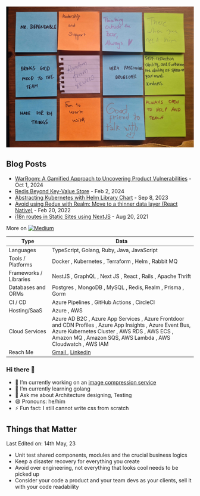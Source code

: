 ![TeamReview](assets/TeamReview.jpg)


## Blog Posts

- [WarRoom: A Gamified Approach to Uncovering Product Vulnerabilities](https://medium.com/@mukarram_ali/warroom-a-gamified-approach-to-uncovering-product-vulnerabilities-9858f957e039) - Oct 1, 2024
- [Redis Beyond Key-Value Store](https://medium.com/schmiedeone/redis-beyond-key-value-store-b9f7c636be98) - Feb 2, 2024
- [Abstracting Kubernetes with Helm Library Chart](https://medium.com/schmiedeone/abstracting-kubernetes-with-helm-library-chart-4da85c3be8f5) - Sep 8, 2023
- [Avoid using Redux with Realm: Move to a thinner data layer (React Native)](https://medium.com/schmiedeone/avoid-using-redux-with-realm-move-to-a-thinner-data-layer-react-native-8e80cc7b07b3) - Feb 20, 2022
- [i18n routes in Static Sites using NextJS](https://medium.com/schmiedeone/i18n-routes-in-static-sites-using-nextjs-b6a547477bb1) - Aug 20, 2021

More on [![Medium](https://img.shields.io/badge/Medium-12100E?style=flat&logo=medium&logoColor=white)](https://medium.com/@mukarram_ali)

| Type               | Data |
| ---------------------- | ---------------------------------------------------------------------------------------------------------------------------------------------------------------------------------------------------------------------------------------------------------------------------------------------------------------------------------------------------------------------------------------------------------------------------------------------------------------------------------------------------------------------------------------------------------------------------------------------------------------------------------------------------------------------------------------------------------------------------------------------------------------------------------------------------------------------------------------------------------------------------------------------------------------------------------------------------------------------------------------------------------------------------------------------------------------------------------------------------------------------------------------------------------------------------------------------------------------------------------------------------------------------------------------------------------------------------------------------------------------------------------------------------------------------------------------------------------------------------------------------------------------------------------------------------------------------------------------------------------------------------------------------------------------------------------------------------------------------------------------------------------------------------------------------------------------------------------------------------------------------------------------------------------------------------------------------------------------------------------------------------------------------------------------------------------------------------------------------------------------------------------------------------------------------------------------------------------------------------------------------------------------------------------------------------------------------------------------------------------------------------------------------------------------------- |
| Languages              | TypeScript, Golang, Ruby, Java, JavaScript |
| Tools / Platforms      | Docker , Kubernetes , Terraform , Helm  , Rabbit MQ |
| Frameworks / Libraries | NestJS  , GraphQL , Next JS , React , Rails , Apache Thrift |
| Databases and ORMs     | Postgres , MongoDB , MySQL , Redis, Realm , Prisma , Gorm |
| CI / CD                | Azure Pipelines , GitHub Actions , CircleCI |
| Hosting/SaaS           | Azure , AWS |
| Cloud Services         | Azure AD B2C , Azure App Services , Azure Frontdoor and CDN Profiles , Azure App Insights , Azure Event Bus, Azure Kubernetes Cluster , AWS RDS , AWS ECS , Amazon MQ , Amazon SQS, AWS Lambda , AWS Cloudwatch , AWS IAM |
| Reach Me               | [Gmail ](mailto:mukarram.ali89@gmail.com), [Linkedin](https://www.linkedin.com/in/mukkuali/) |

### Hi there 👋

- 🔭 I’m currently working on an [image compression service](https://github.com/mukarramali/imagestack)
- 🌱 I’m currently learning golang
- 💬 Ask me about Architecture designing, Testing
- 😄 Pronouns: he/him
- ⚡ Fun fact: I still cannot write css from scratch

## Things that Matter
Last Edited on: 14th May, 23

- Unit test shared components, modules and the crucial business logics
- Keep a disaster recovery for everything you create
- Avoid over engineering, not everything that looks cool needs to be picked up
- Consider your code a product and your team devs as your clients, sell it with your code readability
